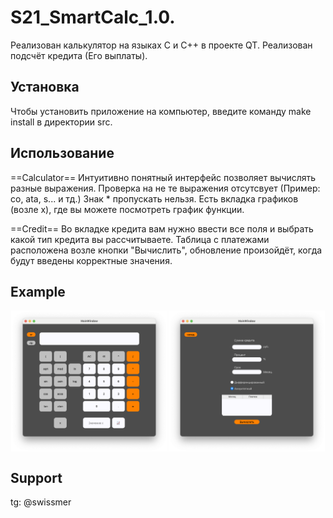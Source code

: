 # S21_SmartCalc_1.0.

Реализован калькулятор на языках C и C++ в проекте QT.
Реализован подсчёт кредита (Его выплаты). 

## Установка

Чтобы установить приложение на компьютер, введите команду make install в директории src.

## Использование

==Calculator==
Интуитивно понятный интерфейс позволяет вычислять разные выражения. 
Проверка на не те выражения отсутсвует (Пример: co, ata, s... и тд.)
Знак * пропускать нельзя.
Есть вкладка графиков (возле x), где вы можете посмотреть график функции. 

==Credit==
Во вкладке кредита вам нужно ввести все поля и выбрать какой тип кредита вы рассчитываете.
Таблица с платежами расположена возле кнопки "Вычислить", обновление произойдёт, когда будут введены корректные значения.

## Example

<div style="display: flex; justify-content: space-around;">
    <img src="./misc/images/1.png" width="250">
    <img src="./misc/images/2.png" width="250">
</div>

## Support

tg: @swissmer
